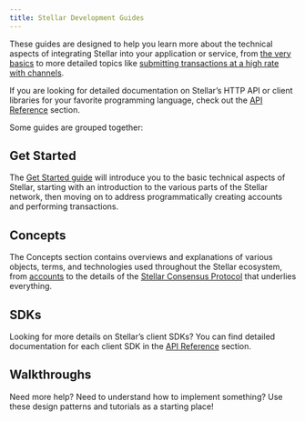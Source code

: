 ```yaml
---
title: Stellar Development Guides
---
```


These guides are designed to help you learn more about the technical aspects of integrating Stellar into your application or service, from [the very basics](./get-started) to more detailed topics like [submitting transactions at a high rate with channels](./channels.md).

If you are looking for detailed documentation on Stellar’s HTTP API or client libraries for your favorite programming language, check out the [API Reference](../reference) section.

Some guides are grouped together:

## Get Started

The [Get Started guide](./get-started) will introduce you to the basic technical aspects of Stellar, starting with an introduction to the various parts of the Stellar network, then moving on to address programmatically creating accounts and performing transactions.

## Concepts

The Concepts section contains overviews and explanations of various objects, terms, and technologies used throughout the Stellar ecosystem, from [accounts](./concepts/accounts.md) to the details of the [Stellar Consensus Protocol](./concepts/scp.md) that underlies everything.

## SDKs

Looking for more details on Stellar’s client SDKs? You can find detailed documentation for each client SDK in the [API Reference](../reference) section.

## Walkthroughs 

Need more help? Need to understand how to implement something? Use these design patterns and tutorials as a starting place!  